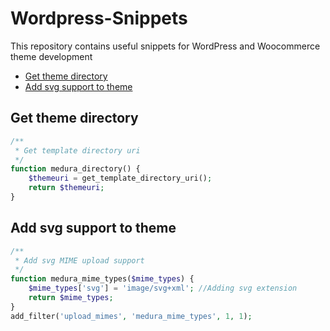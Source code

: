 # Wordpress-Snippets

This repository contains useful snippets for WordPress and Woocommerce theme development

- [Get theme directory](#get-theme-directory)
- [Add svg support to theme](#add-svg-support-to-theme)

## Get theme directory

```php
/**
 * Get template directory uri
 */
function medura_directory() {
    $themeuri = get_template_directory_uri();
    return $themeuri;
}
```

## Add svg support to theme
```php
/**
 * Add svg MIME upload support
 */
function medura_mime_types($mime_types) {
    $mime_types['svg'] = 'image/svg+xml'; //Adding svg extension
    return $mime_types;
}
add_filter('upload_mimes', 'medura_mime_types', 1, 1);
```